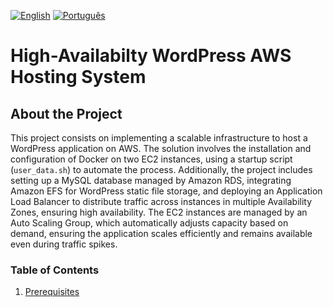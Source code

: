 [![English](https://img.shields.io/badge/English-blue.svg)](README.en.md)
[![Português](https://img.shields.io/badge/Português-green.svg)](README.md)

# High-Availabilty WordPress AWS Hosting System

## About the Project

This project consists on implementing a scalable infrastructure to host a WordPress application on AWS. The solution involves the installation and configuration of Docker on two EC2 instances, using a startup script (`user_data.sh`) to automate the process. Additionally, the project includes setting up a MySQL database managed by Amazon RDS, integrating Amazon EFS for WordPress static file storage, and deploying an Application Load Balancer to distribute traffic across instances in multiple Availability Zones, ensuring high availability. The EC2 instances are managed by an Auto Scaling Group, which automatically adjusts capacity based on demand, ensuring the application scales efficiently and remains available even during traffic spikes.

### Table of Contents

1. [Prerequisites](#1-prerequisites)